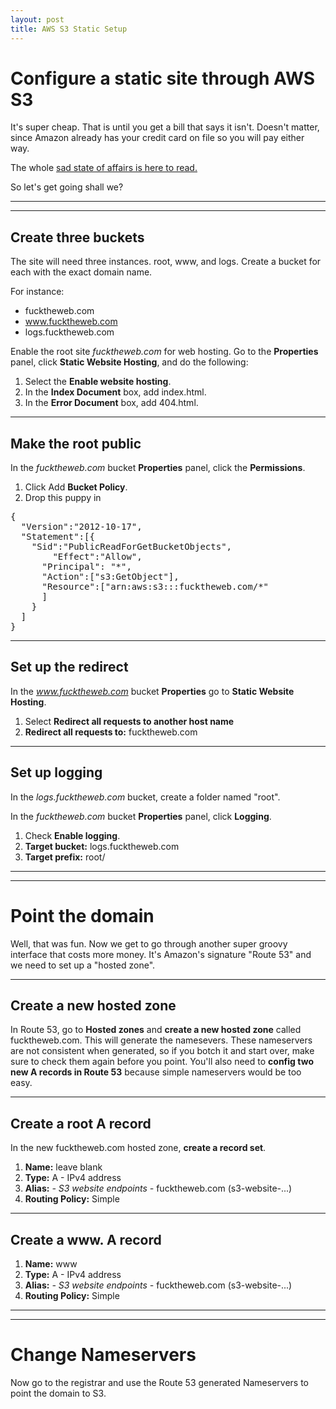 ```yaml
---
layout: post
title: AWS S3 Static Setup
---
```


# Configure a static site through AWS S3

It's super cheap. That is until you get a bill that says it isn't. Doesn't matter, since Amazon already has your credit card on file so you will pay either way.

The whole [sad state of affairs is here to read.](http://docs.aws.amazon.com/AmazonS3/latest/dev/HostingWebsiteOnS3Setup.html)

So let's get going shall we?

***
<hr class="rule">

## Create three buckets

The site will need three instances. root, www, and logs. Create a bucket for each with the exact domain name.

For instance:

+ fucktheweb.com
+ www.fucktheweb.com
+ logs.fucktheweb.com

Enable the root site *fucktheweb.com* for web hosting. Go to the **Properties** panel, click **Static Website Hosting**, and do the following:

1. Select the **Enable website hosting**.
2. In the **Index Document** box, add index.html.
3. In the **Error Document** box, add 404.html.

***

## Make the root public

In the *fucktheweb.com* bucket **Properties** panel, click the **Permissions**.

1. Click Add **Bucket Policy**.
2. Drop this puppy in

<pre>
{
  "Version":"2012-10-17",
  "Statement":[{
	"Sid":"PublicReadForGetBucketObjects",
        "Effect":"Allow",
	  "Principal": "*",
      "Action":["s3:GetObject"],
      "Resource":["arn:aws:s3:::fucktheweb.com/*"
      ]
    }
  ]
}
</pre>

***

## Set up the redirect

In the *www.fucktheweb.com* bucket **Properties** go to **Static Website Hosting**.

1. Select **Redirect all requests to another host name**
2. **Redirect all requests to:** fucktheweb.com

***

## Set up logging

In the *logs.fucktheweb.com* bucket, create a folder named "root".

In the *fucktheweb.com* bucket **Properties** panel, click **Logging**.

1. Check **Enable logging**.
2. **Target bucket:** logs.fucktheweb.com
3. **Target prefix:** root/

***
***

# Point the domain

Well, that was fun. Now we get to go through another super groovy interface that costs more money. It's Amazon's signature "Route 53" and we need to set up a "hosted zone".

***

## Create a new hosted zone

In Route 53, go to **Hosted zones** and **create a new hosted zone** called fucktheweb.com. This will generate the namesevers. These nameservers are not consistent when generated, so if you botch it and start over, make sure to check them again before you point. You'll also need to **config two new A records in Route 53** because simple nameservers would be too easy.

***

## Create a root A record

In the new fucktheweb.com hosted zone, **create a record set**.

1. **Name:** leave blank
2. **Type:** A - IPv4 address
3. **Alias:** *- S3 website endpoints -* fucktheweb.com (s3-website-...)
4. **Routing Policy:** Simple

***

## Create a www. A record

1. **Name:** www
2. **Type:** A - IPv4 address
3. **Alias:** *- S3 website endpoints -* fucktheweb.com (s3-website-...)
4. **Routing Policy:** Simple

***
***

# Change Nameservers

Now go to the registrar and use the Route 53 generated Nameservers to point the domain to S3.
